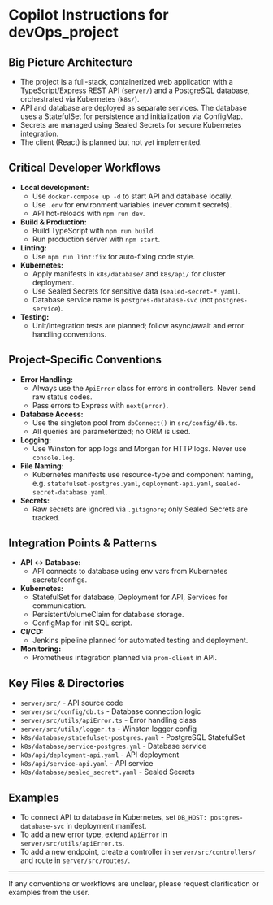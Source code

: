 # Copilot Instructions for devOps_project

## Big Picture Architecture

- The project is a full-stack, containerized web application with a TypeScript/Express REST API (`server/`) and a PostgreSQL database, orchestrated via Kubernetes (`k8s/`).
- API and database are deployed as separate services. The database uses a StatefulSet for persistence and initialization via ConfigMap.
- Secrets are managed using Sealed Secrets for secure Kubernetes integration.
- The client (React) is planned but not yet implemented.

## Critical Developer Workflows

- **Local development:**
  - Use `docker-compose up -d` to start API and database locally.
  - Use `.env` for environment variables (never commit secrets).
  - API hot-reloads with `npm run dev`.
- **Build & Production:**
  - Build TypeScript with `npm run build`.
  - Run production server with `npm start`.
- **Linting:**
  - Use `npm run lint:fix` for auto-fixing code style.
- **Kubernetes:**
  - Apply manifests in `k8s/database/` and `k8s/api/` for cluster deployment.
  - Use Sealed Secrets for sensitive data (`sealed-secret-*.yaml`).
  - Database service name is `postgres-database-svc` (not `postgres-service`).
- **Testing:**
  - Unit/integration tests are planned; follow async/await and error handling conventions.

## Project-Specific Conventions

- **Error Handling:**
  - Always use the `ApiError` class for errors in controllers. Never send raw status codes.
  - Pass errors to Express with `next(error)`.
- **Database Access:**
  - Use the singleton pool from `dbConnect()` in `src/config/db.ts`.
  - All queries are parameterized; no ORM is used.
- **Logging:**
  - Use Winston for app logs and Morgan for HTTP logs. Never use `console.log`.
- **File Naming:**
  - Kubernetes manifests use resource-type and component naming, e.g. `statefulset-postgres.yaml`, `deployment-api.yaml`, `sealed-secret-database.yaml`.
- **Secrets:**
  - Raw secrets are ignored via `.gitignore`; only Sealed Secrets are tracked.

## Integration Points & Patterns

- **API ↔ Database:**
  - API connects to database using env vars from Kubernetes secrets/configs.
- **Kubernetes:**
  - StatefulSet for database, Deployment for API, Services for communication.
  - PersistentVolumeClaim for database storage.
  - ConfigMap for init SQL script.
- **CI/CD:**
  - Jenkins pipeline planned for automated testing and deployment.
- **Monitoring:**
  - Prometheus integration planned via `prom-client` in API.

## Key Files & Directories

- `server/src/` - API source code
- `server/src/config/db.ts` - Database connection logic
- `server/src/utils/apiError.ts` - Error handling class
- `server/src/utils/logger.ts` - Winston logger config
- `k8s/database/statefulset-postgres.yaml` - PostgreSQL StatefulSet
- `k8s/database/service-postgres.yml` - Database service
- `k8s/api/deployment-api.yaml` - API deployment
- `k8s/api/service-api.yaml` - API service
- `k8s/database/sealed_secret*.yaml` - Sealed Secrets

## Examples

- To connect API to database in Kubernetes, set `DB_HOST: postgres-database-svc` in deployment manifest.
- To add a new error type, extend `ApiError` in `server/src/utils/apiError.ts`.
- To add a new endpoint, create a controller in `server/src/controllers/` and route in `server/src/routes/`.

---

If any conventions or workflows are unclear, please request clarification or examples from the user.

